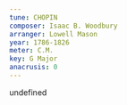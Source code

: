 ```yaml
---
tune: CHOPIN
composer: Isaac B. Woodbury
arranger: Lowell Mason
year: 1786-1826
meter: C.M.
key: G Major
anacrusis: 0
---
```

undefined